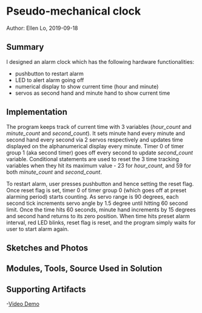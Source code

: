 # Pseudo-mechanical clock
Author: Ellen Lo, 2019-09-18

## Summary
I designed an alarm clock which has the following hardware functionalities:
- pushbutton to restart alarm
- LED to alert alarm going off
- numerical display to show current time (hour and minute)
- servos as second hand and minute hand to show current time

## Implementation
The program keeps track of current time with 3 variables (*hour_count* and *minute_count* and *second_count*). It sets minute hand every minute and second hand every second via 2 servos respectively and updates time displayed on the alphanumerical display every minute. Timer 0 of timer group 1 (aka second timer) goes off every second to update *second_count* variable. Conditional statements are used to reset the 3 time tracking variables when they hit its maximum value - 23 for *hour_count*, and 59 for both *minute_count* and *second_count*.

To restart alarm, user presses pushbutton and hence setting the reset flag. Once reset flag is set, timer 0 of timer group 0 (which goes off at preset alarming period) starts counting.  As servo range is 90 degrees, each second tick increments servo angle by 1.5 degree until hitting 60 second limit. Once the time hits 60 seconds, minute hand increments by 15 degrees and second hand returns to its zero position. When time hits preset alarm interval, red LED blinks, reset flag is reset, and the program simply waits for user to start alarm again.

## Sketches and Photos
<!-- ### Wiring
<center><img src="./img/IMG_2259.jpeg" width="80%" /></center>

### Console
<center><img src="./img/console.png" width="80%" /></center>
Enter 4-digit binary number. Each digit corresponds to 1 LED. -->

## Modules, Tools, Source Used in Solution


## Supporting Artifacts
-[Video Demo]()
